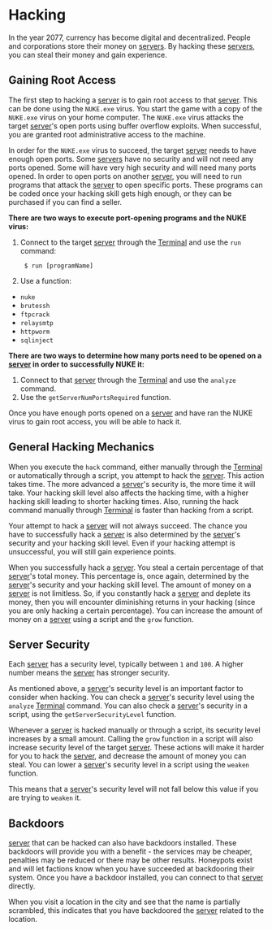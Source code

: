 # Hacking

In the year 2077, currency has become digital and decentralized.
People and corporations store their money on [servers](servers.md).
By hacking these [servers](servers.md), you can steal their money and gain experience.

## Gaining Root Access

The first step to hacking a [server](servers.md) is to gain root access to that [server](servers.md).
This can be done using the `NUKE.exe` virus.
You start the game with a copy of the `NUKE.exe` virus on your home computer.
The `NUKE.exe` virus attacks the target [server](servers.md)'s open ports using buffer overflow exploits.
When successful, you are granted root administrative access to the machine.

In order for the `NUKE.exe` virus to succeed, the target [server](servers.md) needs to have enough open ports.
Some [servers](servers.md) have no security and will not need any ports opened.
Some will have very high security and will need many ports opened.
In order to open ports on another [server](servers.md), you will need to run programs that attack the [server](servers.md) to open specific ports.
These programs can be coded once your hacking skill gets high enough, or they can be purchased if you can find a seller.

**There are two ways to execute port-opening programs and the NUKE virus:**

1.  Connect to the target [server](servers.md) through the [Terminal](terminal.md) and use the `run` command:

         $ run [programName]

1.  Use a function:

- `nuke`
- `brutessh`
- `ftpcrack`
- `relaysmtp`
- `httpworm`
- `sqlinject`

**There are two ways to determine how many ports need to be opened
on a [server](servers.md) in order to successfully NUKE it:**

1. Connect to that [server](servers.md) through the [Terminal](terminal.md) and use the `analyze` command.
1. Use the `getServerNumPortsRequired` function.

Once you have enough ports opened on a [server](servers.md) and have ran the NUKE virus to gain root access, you will be able to hack it.

## General Hacking Mechanics

When you execute the `hack` command, either manually through the [Terminal](terminal.md) or automatically through a script, you attempt to hack the [server](servers.md).
This action takes time.
The more advanced a [server](servers.md)'s security is, the more time it will take.
Your hacking skill level also affects the hacking time, with a higher hacking skill leading to shorter hacking times.
Also, running the hack command manually through [Terminal](terminal.md)
is faster than hacking from a script.

Your attempt to hack a [server](servers.md) will not always succeed.
The chance you have to successfully hack a [server](servers.md) is also determined by the [server](servers.md)'s security and your hacking skill level.
Even if your hacking attempt is unsuccessful, you will still gain experience points.

When you successfully hack a [server](servers.md).
You steal a certain percentage of that [server](servers.md)'s total money.
This percentage is, once again, determined by the [server](servers.md)'s security and your hacking skill level.
The amount of money on a [server](servers.md) is not limitless.
So, if you constantly hack a [server](servers.md) and deplete its money, then you will encounter diminishing returns in your hacking (since you are only hacking a certain percentage).
You can increase the amount of money on a [server](servers.md) using a script and the `grow` function.

## Server Security

Each [server](servers.md) has a security level, typically between `1` and `100`.
A higher number means the [server](servers.md) has stronger security.

As mentioned above, a [server](servers.md)'s security level is an important factor to consider when hacking.
You can check a [server](servers.md)'s security level using the `analyze` [Terminal](terminal.md) command.
You can also check a [server](servers.md)'s security in a script, using the `getServerSecurityLevel` function.

Whenever a [server](servers.md) is hacked manually or through a script, its security level increases by a small amount.
Calling the `grow` function in a script will also increase security level of the target [server](servers.md).
These actions will make it harder for you to hack the [server](servers.md), and decrease the amount of money you can steal.
You can lower a [server](servers.md)'s security level in a script using the `weaken` function.

This means that a [server](servers.md)'s security level will not fall below this value if you are trying to `weaken` it.

## Backdoors

[server](servers.md) that can be hacked can also have backdoors installed.
These backdoors will provide you with a benefit - the services may be cheaper, penalties may be reduced or there may be other results.
Honeypots exist and will let factions know when you have succeeded at backdooring their system.
Once you have a backdoor installed, you can connect to that [server](servers.md) directly.

When you visit a location in the city and see that the name is partially scrambled, this indicates that you have backdoored the [server](servers.md) related to the location.
